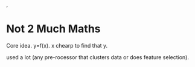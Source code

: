 ,

# Not 2 Much Maths

Core idea. y=f(x). x chearp to find that y.

used a lot (any pre-rocessor that clusters data or does feature selection).


